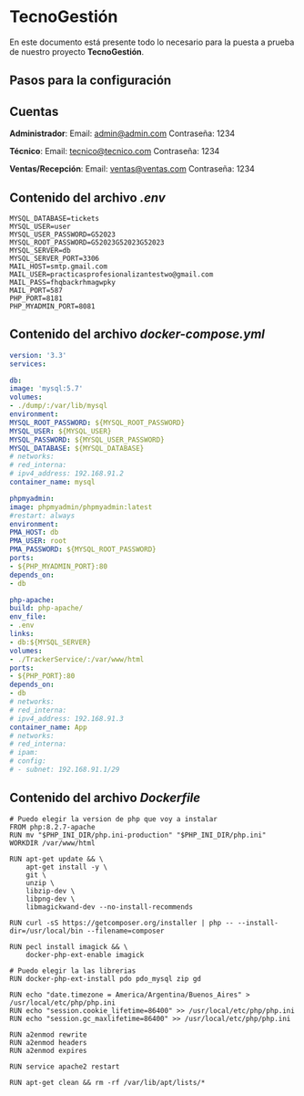 # TecnoGestión

En este documento está presente todo lo necesario para la puesta a prueba de nuestro proyecto **TecnoGestión**.

## Pasos para la configuración



## Cuentas

**Administrador**:
Email: admin@admin.com
Contraseña: 1234

**Técnico**:
Email: tecnico@tecnico.com
Contraseña: 1234

**Ventas/Recepción**:
Email: ventas@ventas.com
Contraseña: 1234

## Contenido del archivo *.env*

```
MYSQL_DATABASE=tickets
MYSQL_USER=user
MYSQL_USER_PASSWORD=G52023
MYSQL_ROOT_PASSWORD=G52023G52023G52023
MYSQL_SERVER=db
MYSQL_SERVER_PORT=3306
MAIL_HOST=smtp.gmail.com
MAIL_USER=practicasprofesionalizantestwo@gmail.com
MAIL_PASS=fhqbackrhmagwpky
MAIL_PORT=587
PHP_PORT=8181
PHP_MYADMIN_PORT=8081
```

## Contenido del archivo *docker-compose.yml*

```yml
version: '3.3'
services:

db:
image: 'mysql:5.7'
volumes:
- ./dump/:/var/lib/mysql
environment:
MYSQL_ROOT_PASSWORD: ${MYSQL_ROOT_PASSWORD}
MYSQL_USER: ${MYSQL_USER}
MYSQL_PASSWORD: ${MYSQL_USER_PASSWORD}
MYSQL_DATABASE: ${MYSQL_DATABASE}
# networks:
# red_interna:
# ipv4_address: 192.168.91.2
container_name: mysql

phpmyadmin:
image: phpmyadmin/phpmyadmin:latest
#restart: always
environment:
PMA_HOST: db
PMA_USER: root
PMA_PASSWORD: ${MYSQL_ROOT_PASSWORD}
ports:
- ${PHP_MYADMIN_PORT}:80
depends_on:
- db

php-apache:
build: php-apache/
env_file:
- .env
links:
- db:${MYSQL_SERVER}
volumes:
- ./TrackerService/:/var/www/html
ports:
- ${PHP_PORT}:80
depends_on:
- db
# networks:
# red_interna:
# ipv4_address: 192.168.91.3
container_name: App
# networks:
# red_interna:
# ipam:
# config:
# - subnet: 192.168.91.1/29
```

## Contenido del archivo *Dockerfile*

```
# Puedo elegir la version de php que voy a instalar
FROM php:8.2.7-apache
RUN mv "$PHP_INI_DIR/php.ini-production" "$PHP_INI_DIR/php.ini"
WORKDIR /var/www/html

RUN apt-get update && \
	apt-get install -y \
	git \
	unzip \
	libzip-dev \
	libpng-dev \
	libmagickwand-dev --no-install-recommends 

RUN curl -sS https://getcomposer.org/installer | php -- --install-dir=/usr/local/bin --filename=composer

RUN pecl install imagick && \
    docker-php-ext-enable imagick

# Puedo elegir la las librerias
RUN docker-php-ext-install pdo pdo_mysql zip gd

RUN echo "date.timezone = America/Argentina/Buenos_Aires" > /usr/local/etc/php/php.ini
RUN echo "session.cookie_lifetime=86400" >> /usr/local/etc/php/php.ini
RUN echo "session.gc_maxlifetime=86400" >> /usr/local/etc/php/php.ini

RUN a2enmod rewrite
RUN a2enmod headers
RUN a2enmod expires

RUN service apache2 restart

RUN apt-get clean && rm -rf /var/lib/apt/lists/*
```
